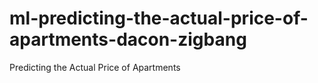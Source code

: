 # ml-predicting-the-actual-price-of-apartments-dacon-zigbang
Predicting the Actual Price of Apartments

